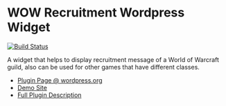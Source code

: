 WOW Recruitment Wordpress Widget
================================
[![Build Status](https://travis-ci.org/ycfreeman/wow-recruit-widget.svg?branch=master)](https://travis-ci.org/ycfreeman/wow-recruit-widget)

A widget that helps to display recruitment message of a World of Warcraft guild, also can be used for other games that have different classes.

* [Plugin Page @ wordpress.org](https://wordpress.org/plugins/wow-recruit-widget/)
* [Demo Site](http://wrdemo.ycfreeman.com/)
* [Full Plugin Description](http://www.ycfreeman.com/wow-recruitment-widget)
